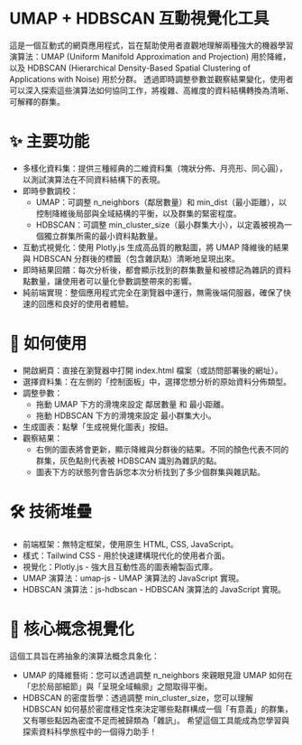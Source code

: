# UMAP + HDBSCAN 互動視覺化工具
這是一個互動式的網頁應用程式，旨在幫助使用者直觀地理解兩種強大的機器學習演算法：UMAP (Uniform Manifold Approximation and Projection) 用於降維，以及 HDBSCAN (Hierarchical Density-Based Spatial Clustering of Applications with Noise) 用於分群。
透過即時調整參數並觀察結果變化，使用者可以深入探索這些演算法如何協同工作，將複雜、高維度的資料結構轉換為清晰、可解釋的群集。

# ✨ 主要功能
 * 多樣化資料集：提供三種經典的二維資料集（塊狀分佈、月亮形、同心圓），以測試演算法在不同資料結構下的表現。
 * 即時參數調校：
   * UMAP：可調整 n_neighbors（鄰居數量）和 min_dist（最小距離），以控制降維後局部與全域結構的平衡，以及群集的緊密程度。
   * HDBSCAN：可調整 min_cluster_size（最小群集大小），以定義被視為一個獨立群集所需的最小資料點數量。
 * 互動式視覺化：使用 Plotly.js 生成高品質的散點圖，將 UMAP 降維後的結果與 HDBSCAN 分群後的標籤（包含雜訊點）清晰地呈現出來。
 * 即時結果回饋：每次分析後，都會顯示找到的群集數量和被標記為雜訊的資料點數量，讓使用者可以量化參數調整帶來的影響。
 * 純前端實現：整個應用程式完全在瀏覽器中運行，無需後端伺服器，確保了快速的回應和良好的使用者體驗。
# 🚀 如何使用
 * 開啟網頁：直接在瀏覽器中打開 index.html 檔案（或訪問部署後的網址）。
 * 選擇資料集：在左側的「控制面板」中，選擇您想分析的原始資料分佈類型。
 * 調整參數：
   * 拖動 UMAP 下方的滑塊來設定 鄰居數量 和 最小距離。
   * 拖動 HDBSCAN 下方的滑塊來設定 最小群集大小。
 * 生成圖表：點擊「生成視覺化圖表」按鈕。
 * 觀察結果：
   * 右側的圖表將會更新，顯示降維與分群後的結果。不同的顏色代表不同的群集，灰色點則代表被 HDBSCAN 識別為雜訊的點。
   * 圖表下方的狀態列會告訴您本次分析找到了多少個群集與雜訊點。
# 🛠️ 技術堆疊
 * 前端框架：無特定框架，使用原生 HTML, CSS, JavaScript。
 * 樣式：Tailwind CSS - 用於快速建構現代化的使用者介面。
 * 視覺化：Plotly.js - 強大且互動性高的圖表繪製函式庫。
 * UMAP 演算法：umap-js - UMAP 演算法的 JavaScript 實現。
 * HDBSCAN 演算法：js-hdbscan - HDBSCAN 演算法的 JavaScript 實現。
# 🧠 核心概念視覺化
這個工具旨在將抽象的演算法概念具象化：
 * UMAP 的降維藝術：您可以透過調整 n_neighbors 來親眼見證 UMAP 如何在「忠於局部細節」與「呈現全域輪廓」之間取得平衡。
 * HDBSCAN 的密度哲學：透過調整 min_cluster_size，您可以理解 HDBSCAN 如何基於密度穩定性來決定哪些點群構成一個「有意義」的群集，又有哪些點因為密度不足而被歸類為「雜訊」。
希望這個工具能成為您學習與探索資料科學旅程中的一個得力助手！
